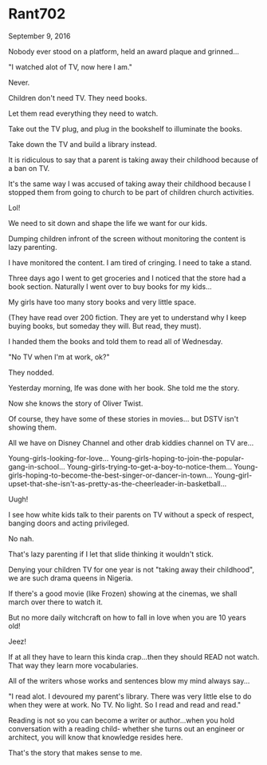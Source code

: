 # Rant702


September 9, 2016

Nobody ever stood on a platform, held an award plaque and grinned...

"I watched alot of TV, now here I am."

Never. 

Children don't need TV. They need books.

Let them read everything they need to watch.

Take out the TV plug, and plug in the bookshelf to illuminate the books.

Take down the TV and build a library instead. 

It is ridiculous to say that a parent is taking away their childhood because of a ban on TV.

It's the same way I was accused of taking away their childhood because I stopped them from going to church to be part of children church activities. 

Lol!

We need to sit down and shape the life we want for our kids.

Dumping children infront of the screen without monitoring the content is lazy parenting. 

I have monitored the content. I am tired of cringing. I need to take a stand.

Three days ago I went to get groceries and I noticed that the store had a book section. Naturally I went over to buy books for my kids...

My girls have too many story books and very little space. 

(They have read over 200 fiction. They are yet to understand why I keep buying books, but someday they will. But read, they must).

I handed them the books and told them to read all of Wednesday. 

"No TV when I'm at work, ok?"

They nodded. 

Yesterday morning, Ife was done with her book. She told me the story. 

Now she knows the story of Oliver Twist. 

Of course, they have some of these stories in movies... but DSTV isn't showing them.

All we have on Disney Channel and other drab kiddies channel on TV are...

Young-girls-looking-for-love... Young-girls-hoping-to-join-the-popular-gang-in-school... Young-girls-trying-to-get-a-boy-to-notice-them... Young-girls-hoping-to-become-the-best-singer-or-dancer-in-town... Young-girl-upset-that-she-isn't-as-pretty-as-the-cheerleader-in-basketball...

Uugh!

I see how white kids talk to their parents on TV without a speck of respect, banging doors and acting privileged. 

No nah.

That's lazy parenting if I let that slide thinking it wouldn't stick. 

Denying your children TV for one year is not "taking away their childhood", we are such drama queens in Nigeria.

If there's a good movie (like Frozen) showing at the cinemas, we shall march over there to watch it.

But no more daily witchcraft on how to fall in love when you are 10 years old!

Jeez!

If at all they have to learn this kinda crap...then they should READ not watch. That way they learn more vocabularies.

All of the writers whose works and sentences blow my mind always say...

"I read alot. I devoured my parent's library. There was very little else to do when they were at work. No TV. No light. So I read and read and read."

Reading is not so you can become a writer or author...when you hold conversation with a reading child- whether she turns out an engineer or architect, you will know that knowledge resides here.

That's the story that makes sense to me.